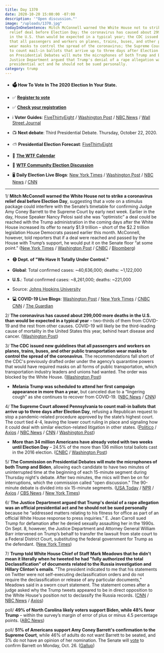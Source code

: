 ```yaml
---
title: Day 1370
date: 2020-10-20 15:00:00 -07:00
description: '"Open discussion."'
image: "/uploads/1370.jpg"
todayInOneSentence: Mitch McConnell warned the White House not to strike a coronavirus
  relief deal before Election Day; the coronavirus has caused about 299,000 more deaths
  in the U.S. than would be expected in a typical year; the CDC issued new guidelines
  that all passengers and workers on planes, trains, buses, and other public transportation
  wear masks to control the spread of the coronavirus; the Supreme Court allowed Pennsylvania
  to count mail-in ballots that arrive up to three days after Election Day; the Commission
  on Presidential Debates will mute the microphones of both Trump and Biden; and the
  Justice Department argued that Trump's denial of a rape allegation was an official
  presidential act and he should not be sued personally.
category: trump
---
```


* #### 🗳 How To Vote In The 2020 Election In Your State.

* ✅ **[Register to vote](https://www.vote.org/register-to-vote/)**

* ✅ **[Check your registration](https://www.vote.org/am-i-registered-to-vote/)**

* ℹ️ **Voter Guides**: [FiveThirtyEight](https://projects.fivethirtyeight.com/how-to-vote-2020/) / [Washington Post](https://www.washingtonpost.com/elections/2020/how-to-vote/) / [NBC News](https://www.nbcnews.com/specials/plan-your-vote-state-by-state-guide-voting-by-mail-early-in-person-voting-election/index.html?cid=bc_npd_nn_ms_np-1_200816) / [Wall Street Journal](https://www.wsj.com/articles/how-to-vote-by-mail-in-every-state-11597840923)

* 📺 **Next debate**: Third Presidential Debate. Thursday, October 22, 2020.

* ⛅️ **Presidential Election Forecast**: [FiveThirtyEight](https://projects.fivethirtyeight.com/2020-election-forecast/)

* 📆 **[The WTF Calendar](https://talk.whatthefuckjusthappenedtoday.com/t/the-wtf-event-calendar/5888)**

* 💬 **[WTF Community Election Discussion](https://talk.whatthefuckjusthappenedtoday.com/t/2020-general-election-trump-vs-biden/5758)**

* 🖥 **Daily Election Live Blogs**: [New York Times](https://www.nytimes.com/live/2020/10/20/us/trump-biden-election?action=click&module=Top%20Stories&pgtype=Homepage) / [Washington Post](https://www.washingtonpost.com/elections/2020/10/20/trump-biden-live-updates/) / [NBC News](https://www.nbcnews.com/politics/2020-election/live-blog/election-live-updates-trump-biden-presidential-campaigns-final-push-n1243927/) / [CNN](https://www.cnn.com/politics/live-news/us-election-news-10-20-2020/index.html)

---

1/ **Mitch McConnell warned the White House not to strike a coronavirus relief deal before Election Day**, suggesting that a vote on a stimulus package could interfere with the Senate’s timetable for confirming Judge Amy Coney Barrett to the Supreme Court by early next week. Earlier in the day, House Speaker Nancy Pelosi said she was “optimistic” a deal could be reached with the Trump administration in the coming days after the White House increased its offer to nearly $1.9 trillion – short of the $2.2 trillion legislation House Democrats passed earlier this month. McConnell, however, told reporters that if a deal were reached and passed by the House with Trump’s support, he would put it on the Senate floor “at some point.” ([New York Times](https://www.nytimes.com/2020/10/20/business/pelosi-mnuchin-stimulus.html) / [Washington Post](https://www.washingtonpost.com/us-policy/2020/10/20/trump-economic-stimulus-pelosi/) / [CNBC](https://www.cnbc.com/2020/10/20/coronavirus-stimulus-update-pelosi-says-relief-deal-with-mnuchin-getting-closer.html) / [Bloomberg](https://www.bloomberg.com/news/articles/2020-10-20/pelosi-says-stimulus-bill-being-written-still-issues-unresolved?srnd=premium&sref=MIBMEEoj))

* #### 😷 Dept. of "We Have It Totally Under Control."

* **Global**: Total confirmed cases: \~40,636,000; deaths: \~1,122,000

* **U.S.**: Total confirmed cases: \~8,261,000; deaths: \~221,000

* Source: [Johns Hopkins University](https://coronavirus.jhu.edu/map.html)

* **💻 COVID-19 Live Blogs**:  [Washington Post](https://www.washingtonpost.com/nation/2020/10/20/coronavirus-covid-live-updates-us/) / [New York Times](https://www.nytimes.com/live/2020/10/20/world/covid-19-coronavirus-updates?action=click&module=Top%20Stories&pgtype=Homepage) / [CNBC](https://www.cnbc.com/2020/10/20/coronavirus-live-updates.html) [CNN](https://www.cnn.com/world/live-news/coronavirus-pandemic-10-20-20-intl/index.html) / [The Guardian](https://www.theguardian.com/us-news/live/2020/oct/20/donald-trump-joe-biden-us-elections-debate-coronavirus-covid-19-fauci-live-updates)

2/ **The coronavirus has caused about 299,000 more deaths in the U.S. than would be expected in a typical year** – two-thirds of them from COVID-19 and the rest from other causes. COVID-19 will likely be the third-leading cause of mortality in the United States this year, behind heart disease and cancer. ([Washington Post](https://www.washingtonpost.com/health/coronavirus-excess-deaths/2020/10/20/1e1d77c6-12e1-11eb-ba42-ec6a580836ed_story.html))

3/ **The CDC issued new guidelines that all passengers and workers on planes, trains, buses, and other public transportation wear masks to control the spread of the coronavirus**. The recommendations fall short of the CDC's previously drafted order under the agency’s quarantine powers that would have required masks on all forms of public transportation, which transportation industry leaders and unions had wanted. The order was blocked by the White House. ([Washington Post](https://www.washingtonpost.com/health/2020/10/19/cdc-mask-plane-train-bus/))

* **Melania Trump was scheduled to attend her first campaign appearance in more than a year**, but canceled due to a “lingering cough” as she continues to recover from COVID-19. ([NBC News](https://www.nbcnews.com/politics/2020-election/first-lady-melania-trump-returning-campaign-trail-after-lengthy-absence-n1243890) / [CNN](https://www.cnn.com/2020/10/20/politics/melania-trump-campaign-rally/index.html))

4/ **The Supreme Court allowed Pennsylvania to count mail-in ballots that arrive up to three days after Election Day**, refusing a Republican request to stop a pandemic-related procedure approved by the state’s highest court. The court tied 4-4, leaving the lower court ruling in place and signaling how it could deal with similar election-related litigation in other states. ([Politico](https://www.politico.com/news/2020/10/19/supreme-court-declines-to-block-pennsylvania-mail-in-ballot-extension-430244) / [Axios](https://www.axios.com/supreme-court-pennsylvania-mail-in-voting-cd322239-57bb-4bae-aabe-a4116e5bf6d5.html) / [NBC News](https://www.nbcnews.com/politics/2020-election/supreme-court-allows-3-day-extension-pennsylvania-ballot-counting-n1243949) / [CNN](https://www.cnn.com/2020/10/19/politics/pennsylvania-mail-in-voting-supreme-court/index.html) / [Washington Post](https://www.washingtonpost.com/politics/courts_law/supreme-court-pennsylvania-ballots/2020/10/19/4fd106a6-08a6-11eb-a166-dc429b380d10_story.html))

* **More than 34 million Americans have already voted with two weeks until Election Day** – 24.5% of the more than 136 million total ballots cast in the 2016 election. ([CNBC](https://www.cnbc.com/2020/10/20/early-voting-more-than-34-million-americans-have-cast-ballots.html) / [Washington Post](https://www.washingtonpost.com/graphics/2020/elections/early-voting-numbers-so-far/))

5/ **The Commission on Presidential Debates will mute the microphones of both Trump and Biden**, allowing each candidate to have two minutes of uninterrupted time at the beginning of each 15-minute segment during Thursday night's debate. After two minutes, the mics will then be on for interruptions, which the commission called "open discussion." The 90-minute debate is divided into six 15-minute segments. ([USA Today](https://www.usatoday.com/story/news/politics/elections/2020/10/19/presidential-debates-mics-cut-off-under-new-rules-commission/3713658001/) / [NPR](https://www.npr.org/2020/10/19/925605044/candidates-will-have-some-uninterrupted-time-in-final-presidential-debate) / [Axios](https://www.axios.com/mics-muted-presidential-debate-parts-23fabf47-11e4-45e0-8163-f255b04dc738.html) / [CBS News](https://www.cbsnews.com/news/debate-commission-adopts-new-rules-mute-microphones-candidates/) / [New York Times](https://www.nytimes.com/2020/10/19/us/politics/trump-biden-muted-debate.html))

6/ **The Justice Department argued that Trump's denial of a rape allegation was an official presidential act and he should not be sued personally** because he “addressed matters relating to his fitness for office as part of an official White House response to press inquiries.” E. Jean Carroll sued Trump for defamation after he denied sexually assaulting her in the 1990s. On Sept. 8, however, the Justice Department and Attorney General William Barr intervened on Trump’s behalf to transfer the lawsuit from state court to a Federal District Court, substituting the federal government for Trump as the defendant. ([New York Times](https://www.nytimes.com/2020/10/19/nyregion/jean-carroll-trump-rape-lawsuit.html))

7/ **Trump told White House Chief of Staff Mark Meadows that he didn't mean it literally when he tweeted he had "fully authorized the total Declassification" of documents related to the Russia investigation and Hillary Clinton's emails**. "The president indicated to me that his statements on Twitter were not self-executing declassification orders and do not require the declassification or release of any particular documents," Meadows said in a sworn court statement. The statement comes after a judge asked why the Trump tweets appeared to be in direct opposition to the White House's position not to declassify the Russia records. ([CNN](https://www.cnn.com/2020/10/20/politics/meadows-trump-twitter/index.html) / [NBC News](https://www.nbcnews.com/politics/white-house/trump-s-tweet-total-declassification-russia-docs-not-order-white-n1244022) / [Axios](https://www.axios.com/mark-meadows-trump-tweets-russia-25ac5379-c19a-4978-bdd7-ab9577fe800e.html))

poll/ **49% of North Carolina likely voters support Biden, while 48% favor Trump** – within the survey’s margin of error of plus or minus 4.5 percentage points. ([ABC News](https://abcnews.go.com/Politics/coronavirus-concerns-factor-tied-north-carolina-poll/story?id=73670800))

poll/ **51% of Americans support Amy Coney Barrett's confirmation to the Supreme Court**, while 46% of adults do not want Barrett to be seated, and 3% do not have an opinion of her nomination. The Senate will [vote](https://www.axios.com/amy-coney-barrett-confirmation-date-e49e29e8-b52f-4d41-b9f6-a4f305086997.html) to confirm Barrett on Monday, Oct. 26. ([Gallup](https://news.gallup.com/poll/322232/amy-coney-barrett-seated-supreme-court.aspx))